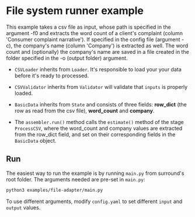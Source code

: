 # File system runner example
This example takes a csv file as input, whose path is specified in the argument -f0 and extracts the word count of a
client's complaint (column 'Consumer complaint narrative').
 If specified in the config file (argument -c), the company's name (column 'Company') is extracted as well.
 The word count and (optionally) the company's name are saved in a file created in the folder specified in the -o
  (output folder) argument.

 - `CSVLoader` inherits from `Loader`. It's responsible to load your your data before it's ready to processed.

 - `CSVValidator` inherits from `Validator` will validate that `inputs` is properly loaded.

 - `BasicData` inherits from `State` and consists of three fields: **row_dict** (the row as read from the csv file),
 **word_count** and **company**.

 - The `assembler.run()` method calls the `estimate()` method of the stage `ProcessCSV`, where the word_count
 and company values are extracted from the row_dict field, and set on their corresponding fields in the `BasicData` object.

## Run
The easiest way to run the example is by running `main.py` from surround's root folder. The arguments needed are pre-set in `main.py`:
```bash
python3 examples/file-adapter/main.py
```
To use different arguments, modify `config.yaml` to set different `input` and `output` values.
